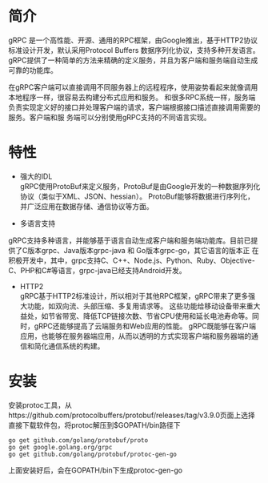 # 简介
gRPC 是一个高性能、开源、通用的RPC框架，由Google推出，基于HTTP2协议标准设计开发，默认采用Protocol Buffers
数据序列化协议，支持多种开发语言。gRPC提供了一种简单的方法来精确的定义服务，并且为客户端和服务端自动生成可靠的功能库。

在gRPC客户端可以直接调用不同服务器上的远程程序，使用姿势看起来就像调用本地程序一样，很容易去构建分布式应用和服务。
和很多RPC系统一样，服务端负责实现定义好的接口并处理客户端的请求，客户端根据接口描述直接调用需要的服务。客户端和服
务端可以分别使用gRPC支持的不同语言实现。

# 特性
- 强大的IDL  
gRPC使用ProtoBuf来定义服务，ProtoBuf是由Google开发的一种数据序列化协议（类似于XML、JSON、hessian）。
ProtoBuf能够将数据进行序列化，并广泛应用在数据存储、通信协议等方面。

- 多语言支持  

gRPC支持多种语言，并能够基于语言自动生成客户端和服务端功能库。目前已提供了C版本grpc、Java版本grpc-java 和 Go版本grpc-go，其它语言的版本正
在积极开发中，其中，grpc支持C、C++、Node.js、Python、Ruby、Objective-C、PHP和C#等语言，grpc-java已经支持Android开发。

- HTTP2  
gRPC基于HTTP2标准设计，所以相对于其他RPC框架，gRPC带来了更多强大功能，如双向流、头部压缩、多复用请求等。
这些功能给移动设备带来重大益处，如节省带宽、降低TCP链接次数、节省CPU使用和延长电池寿命等。同时，gRPC还能够提高了云端服务和Web应用的性能。
gRPC既能够在客户端应用，也能够在服务器端应用，从而以透明的方式实现客户端和服务器端的通信和简化通信系统的构建。



# 安装
安装protoc工具，从https://github.com/protocolbuffers/protobuf/releases/tag/v3.9.0页面上选择
直接下载软件包，将protoc解压到$GOPATH/bin路径下
```shell script
go get github.com/golang/protobuf/proto
go get google.golang.org/grpc
go get github.com/golang/protobuf/protoc-gen-go
```
上面安装好后，会在GOPATH/bin下生成protoc-gen-go

